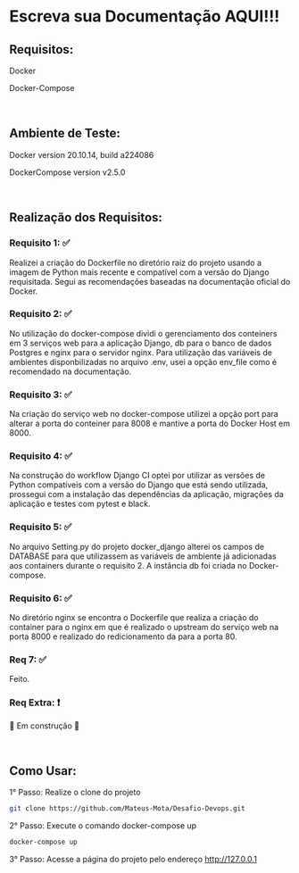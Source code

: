 # Escreva sua Documentação AQUI!!!

## Requisitos:
Docker

Docker-Compose

<br>

## Ambiente de Teste:
Docker version 20.10.14, build a224086

DockerCompose version v2.5.0

<br>

## Realização dos Requisitos:

### Requisito 1: :white_check_mark:
Realizei a criação do Dockerfile no diretório raiz do projeto usando a imagem de Python mais recente e compatível com a versão do Django requisitada.
Segui as recomendações baseadas na documentação oficial do Docker.

### Requisito 2: :white_check_mark:
No utilização do docker-compose dividi o gerenciamento dos conteiners em 3 serviços web para a aplicação Django, db para o banco de dados Postgres e nginx para o servidor nginx.
Para utilização das variáveis de ambientes disponbilizadas no arquivo .env, usei a opção env_file como é recomendado na documentação.

### Requisito 3: :white_check_mark:
Na criação do serviço web no docker-compose utilizei a opção port para alterar a porta do conteiner para 8008 e mantive a porta do Docker Host em 8000.

### Requisito 4: :white_check_mark:
Na construção do workflow Django CI optei por utilizar as versões de Python compatíveis com a versão do Django que está sendo utilizada, prossegui com a instalação das dependências da aplicação, migrações da aplicação e testes com pytest e black.

### Requisito 5: :white_check_mark:
No arquivo Setting.py do projeto docker_django alterei os campos de DATABASE para que utilizassem as variáveis de ambiente já adicionadas aos containers durante o requisito 2. A instância db foi criada no Docker-compose.

### Requisito 6: :white_check_mark:
No diretório nginx se encontra o Dockerfile que realiza a criação do container para o nginx em que é realizado o upstream do serviço web na porta 8000 e realizado do redicionamento da para a porta 80.

### Req 7: :white_check_mark:
Feito.

### Req Extra: :heavy_exclamation_mark:
:construction: Em construção :construction:

<br>

## Como Usar:

1° Passo: Realize o clone do projeto

~~~bash
git clone https://github.com/Mateus-Mota/Desafio-Devops.git
~~~

2° Passo: Execute o comando docker-compose up
~~~bash
docker-compose up
~~~

3° Passo: Acesse a página do projeto pelo endereço http://127.0.0.1
